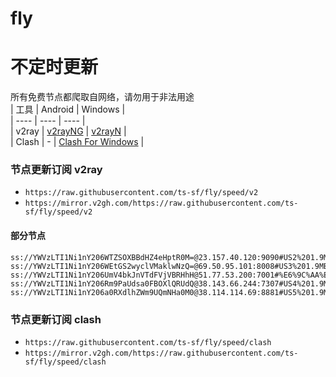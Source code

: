 # fly
# 不定时更新
所有免费节点都爬取自网络，请勿用于非法用途  
|  工具  | Android  | Windows  |  
|  ----  | ----   | ----  |  
| v2ray  | [v2rayNG](https://github.com/2dust/v2rayNG/releases) | [v2rayN](https://github.com/2dust/v2rayN/releases) |  
| Clash  | - | [Clash For Windows](https://github.com/2dust/clashN/releases) | 
  
### 节点更新订阅  v2ray
- `https://raw.githubusercontent.com/ts-sf/fly/speed/v2`  
- `https://mirror.v2gh.com/https://raw.githubusercontent.com/ts-sf/fly/speed/v2`  

#### 部分节点  
``` 
ss://YWVzLTI1Ni1nY206WTZSOXBBdHZ4eHptR0M=@23.157.40.120:9090#US2%201.9MB%2Fs
ss://YWVzLTI1Ni1nY206WEtGS2wyclVMaklwNzQ=@69.50.95.101:8008#US3%201.9MB%2Fs
ss://YWVzLTI1Ni1nY206UmV4bkJnVTdFVjVBRHhH@51.77.53.200:7001#%E6%9C%AA%E7%9F%A54%201.8MB%2Fs
ss://YWVzLTI1Ni1nY206Rm9PaUdsa0FBOXlQRUdQ@38.143.66.244:7307#US4%201.9MB%2Fs
ss://YWVzLTI1Ni1nY206a0RXdlhZWm9UQmNHa0M0@38.114.114.69:8881#US5%201.9MB%2Fs
```
### 节点更新订阅  clash
- `https://raw.githubusercontent.com/ts-sf/fly/speed/clash`  
- `https://mirror.v2gh.com/https://raw.githubusercontent.com/ts-sf/fly/speed/clash`  


